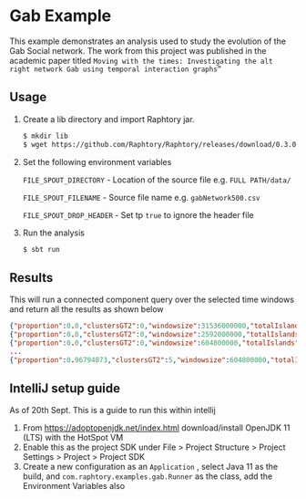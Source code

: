 # Gab Example

This example demonstrates an analysis used to study the evolution of the Gab Social network. 
The work from this project was published in the academic paper titled `Moving with the times: Investigating the alt right network Gab using temporal interaction graphs”`

## Usage

1. Create a lib directory and import Raphtory jar.

    ```sh
   $ mkdir lib
   $ wget https://github.com/Raphtory/Raphtory/releases/download/0.3.0/Raphtory.0.3.0.jar lib/raphtory.jar
    ```

2. Set the following environment variables

   `FILE_SPOUT_DIRECTORY` - Location of the source file e.g. `FULL PATH/data/`
      
   `FILE_SPOUT_FILENAME` - Source file name e.g. `gabNetwork500.csv`

   `FILE_SPOUT_DROP_HEADER` - Set tp `true` to ignore the header file

3. Run the analysis

    ```sh
    $ sbt run
    ```

## Results

This will run a connected component query over the selected time windows 
and return all the results as shown below

   ```json
   {"proportion":0.0,"clustersGT2":0,"windowsize":31536000000,"totalIslands":0,"total":0,"top5":[0],"viewTime":54,"time":1470797917000}
   {"proportion":0.0,"clustersGT2":0,"windowsize":2592000000,"totalIslands":0,"total":0,"top5":[0],"viewTime":5,"time":1470797917000}
   {"proportion":0.0,"clustersGT2":0,"windowsize":604800000,"totalIslands":0,"total":0,"top5":[0],"viewTime":5,"time":1470797917000}
   ...
   {"proportion":0.96794873,"clustersGT2":5,"windowsize":604800000,"totalIslands":0,"total":32,"top5":[2114,6,4,3,3],"viewTime":79,"time":1475895517000}
   ```


## IntelliJ setup guide

As of 20th Sept. This is a guide to run this within intellij 

1. From https://adoptopenjdk.net/index.html download/install OpenJDK 11 (LTS) with the HotSpot VM
2. Enable this as the project SDK under File > Project Structure > Project Settings > Project > Project SDK
3. Create a new configuration as an `Application` , select Java 11 as the build, and 
`com.raphtory.examples.gab.Runner` as the class, add the Environment Variables also

